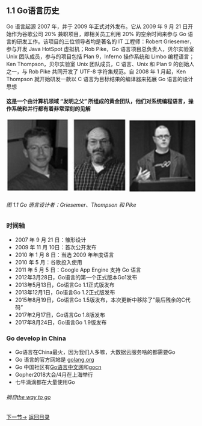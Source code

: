 ## 1.1 Go语言历史
Go 语言起源 2007 年，并于 2009 年正式对外发布。它从 2009 年 9 月 21 日开始作为谷歌公司 20% 兼职项目，即相关员工利用 20% 的空余时间来参与 Go 语言的研发工作。该项目的三位领导者均是著名的 IT 工程师：Robert Griesemer，参与开发 Java HotSpot 虚拟机；Rob Pike，Go 语言项目总负责人，贝尔实验室 Unix 团队成员，参与的项目包括 Plan 9，Inferno 操作系统和 Limbo 编程语言；Ken Thompson，贝尔实验室 Unix 团队成员，C 语言、Unix 和 Plan 9 的创始人之一，与 Rob Pike 共同开发了 UTF-8 字符集规范。自 2008 年 1 月起，Ken Thompson 就开始研发一款以 C 语言为目标结果的编译器来拓展 Go 语言的设计思想
#### 这是一个由计算机领域 “发明之父” 所组成的黄金团队，他们对系统编程语言，操作系统和并行都有着非常深刻的见解
![](founder.png)

###### 图 1.1 Go 语言设计者：Griesemer、Thompson 和 Pike

### 时间轴
- 2007 年 9 月 21 日：雏形设计
- 2009 年 11 月 10日：首次公开发布
- 2010 年 1 月 8 日：当选 2009 年年度语言
- 2010 年 5 月：谷歌投入使用
- 2011 年 5 月 5 日：Google App Engine 支持 Go 语言
- 2012年3月28日，Go语言的第一个正式版本Go1发布
- 2013年5月13日，Go语言Go 1.1正式版发布
- 2013年12月1日，Go语言Go 1.2正式版发布
- 2015年8月19日，Go语言Go 1.5版发布，本次更新中移除了”最后残余的C代码”
- 2017年2月17日，Go语言Go 1.8版发布
- 2017年8月24日，Go语言Go 1.9版发布

### Go develop in China
* Go语言在China最火，因为我们人多嘛，大数据云服务啥的都需要Go
* Go 语言的官方网站是 [golang.org](golang.org)
* Go 中国社区有[Go语言中文网](https://studygolang.com/)和[gocn](https://gocn.io/)
* Gopher2018大会/4月在上海举行
* 七牛滴滴都在大量使用Go



###### 摘自[the way to  go](https://github.com/Unknwon/the-way-to-go_ZH_CN/)
[下一节->](1.2.md)
 [返回目录](https://github.com/xiaoheigou/GoOOTNV/blob/master/eBook/directory.md)

